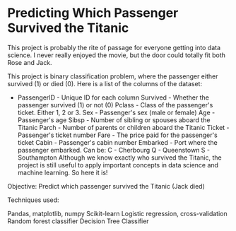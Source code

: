 # Predicting Which Passenger Survived the Titanic
This project is probably the rite of passage for everyone getting into data science. I never really enjoyed the movie, but the door could totally fit both Rose and Jack.

This project is binary classification problem, where the passenger either survived (1) or died (0). Here is a list of the columns of the dataset:

* PassengerID - Unique ID for each column
Survived - Whether the passenger survived (1) or not (0)
Pclass - Class of the passenger's ticket. Either 1, 2 or 3.
Sex - Passenger's sex (male or female)
Age - Passenger's age
Sibsp - Number of sibling or spouses aboard the Titanic
Parch - Number of parents or children aboard the Titanic
Ticket - Passenger's ticket number
Fare - The price paid for the passenger's ticket
Cabin - Passenger's cabin number
Embarked - Port where the passenger embarked. Can be:
C - Cherbourg
Q - Queenstown
S - Southampton
Although we know exactly who survived the Titanic, the project is still useful to apply important concepts in data science and machine learning. So here it is!

Objective: Predict which passenger survived the Titanic (Jack died)

Techniques used:

Pandas, matplotlib, numpy
Scikit-learn
Logistic regression, cross-validation
Random forest classifier
Decision Tree Classifier
